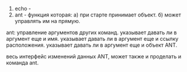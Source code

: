 1. echo -
2. ant - функция которая: а) при старте принимает объект. б) может управлять им
на прямую.

ant: управление аргументов других команд.
указывает давать ли в аргумент еще и имя.
указывает давать ли в аргумент еще и ссылку расположения.
указывает давать ли в аргумент еще и объект ANT.

весь интерфейс изменений данных ANT, может также и проделать и команда ant.
